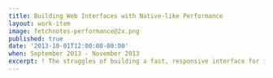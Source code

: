 ```yaml
---
title: Building Web Interfaces with Native-like Performance
layout: work-item
image: fetchnotes-performance@2x.png
published: true
date: '2013-10-01T12:00:00-00:00'
when: September 2013 - November 2013
excerpt: ! The struggles of building a fast, responsive interface for iOS with web technologies, and using tooling and analysis to find a solution.
---
```

